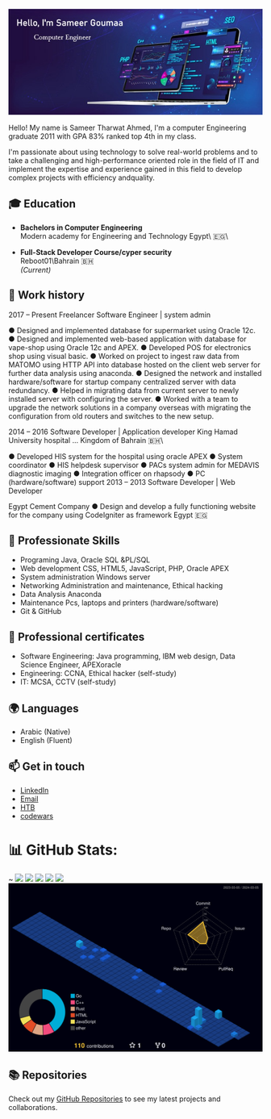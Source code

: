 <p style="text-align: center;">
    <img src="./github-header-image.jpg" alt="Header">
</p>

Hello! My name is Sameer Tharwat Ahmed, I'm a computer Engineering graduate 2011 with GPA 83% ranked top 4th in my class.

I'm passionate about using technology to solve real-world problems and to take a challenging and high-performance oriented role in the field of IT and implement the expertise and experience gained in this field to develop complex projects with efficiency andquality.

## 🎓 Education

- **Bachelors in Computer Engineering**\
  Modern academy for Engineering and Technology
  Egypt\ 🇪🇬\
  
- **Full-Stack Developer Course/cyper security**\
  Reboot01\Bahrain 🇧🇭\
  _(Current)_

## 💼 Work history
2017 – Present Freelancer Software Engineer | system admin

● Designed and implemented database for supermarket using Oracle 12c.
● Designed and implemented web-based application with database for vape-shop
using Oracle 12c and APEX.
● Developed POS for electronics shop using visual basic.
● Worked on project to ingest raw data from MATOMO using HTTP API into
database hosted on the client web server for further data analysis using
anaconda.
● Designed the network and installed hardware/software for startup company
centralized server with data redundancy.
● Helped in migrating data from current server to newly installed server with
configuring the server.
● Worked with a team to upgrade the network solutions in a company overseas with
migrating the configuration from old routers and switches to the new setup.

2014 – 2016 Software Developer | Application developer
King Hamad University hospital ... Kingdom of Bahrain 🇧🇭\

● Developed HIS system for the hospital using oracle APEX
● System coordinator
● HIS helpdesk supervisor
● PACs system admin for MEDAVIS diagnostic imaging
● Integration officer on rhapsody
● PC (hardware/software) support
2013 – 2013 Software Developer | Web Developer

Egypt Cement Company
● Design and develop a fully functioning website for the company using CodeIgniter
as framework
Egypt 🇪🇬

## 💼 Professionate Skills

- Programing Java, Oracle SQL &amp;PL/SQL
- Web development CSS, HTML5, JavaScript, PHP, Oracle APEX
- System administration Windows server
- Networking Administration and maintenance, Ethical hacking
- Data Analysis Anaconda
- Maintenance Pcs, laptops and printers (hardware/software)
- Git & GitHub

## 📜 Professional certificates

- Software Engineering: Java programming, IBM web design, Data Science Engineer, APEXoracle
- Engineering: CCNA, Ethical hacker (self-study)
- IT: MCSA, CCTV (self-study)

## 🌍 Languages

- Arabic (Native)
- English (Fluent)

## 📫 Get in touch
- [LinkedIn](www.linkedin.com/in/sameer-goumaa)
- [Email](mailto:engsameergoumaa@gmail.com)
- [HTB](https://app.hackthebox.com/profile/1747462)
- [codewars](https://www.codewars.com/users/SameerGoumaa)
  
# 📊 GitHub Stats:
~[](http://github-profile-summary-cards.vercel.app/api/cards/profile-details?username=sahmedG&theme=nightowl)
![](http://sahmed-g2.vercel.app/api/cards/profile-details?username=sahmedG&theme=nightowl)
![](http://sahmed-g2.vercel.app/api/cards/repos-per-language?username=sahmedG&theme=nightowl)
![](http://sahmed-g2.vercel.app/api/cards/most-commit-language?username=sahmedG&theme=nightowl)
![](http://sahmed-g2.vercel.app/api/cards/stats?username=sahmedG&theme=nightowl)
![](http://sahmed-g2.vercel.app/api/cards/productive-time?username=sahmedG&theme=nightowl&utcOffset=3)
![](./profile-3d-contrib/profile-night-view.svg)

## 📚 Repositories

Check out my [GitHub Repositories](https://github.com/sahmedG?tab=repositories) to see my latest projects and collaborations.
